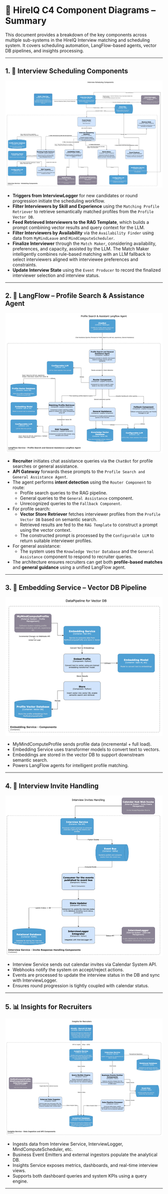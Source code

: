 # 🧩 HireIQ C4 Component Diagrams – Summary

This document provides a breakdown of the key components across multiple sub-systems in the HireIQ Interview matching and 
scheduling system. It covers scheduling automation, LangFlow-based agents, vector DB pipelines, and insights processing.

---

## 1. 📅 Interview Scheduling Components 

![Interview Scheduling Components](../c4-interview-service-scheduling.png)

- **Triggers from InterviewLogger** for new candidates or round progression initiate the scheduling workflow.
- **Filter Interviewers by Skill and Experience** using the `Matching Profile Retriever` to retrieve semantically matched profiles from the `Profile Vector DB`.
- **Feed Retrieved Interviewers to the RAG Template**, which builds a prompt combining vector results and query context for the LLM.
- **Filter Interviewers by Availability** via the `Availability Finder` using data from `MyMindLeave` and `MindComputeScheduler`.
- **Finalize Interviewer** through the `Match Maker`, considering availability, preferences, and capacity, assisted by the LLM. The Match Maker intelligently combines rule-based matching with an LLM fallback to select interviewers aligned with interviewee preferences and constraints.
- **Update Interview State** using the `Event Producer` to record the finalized interviewer selection and interview status.

---

## 2. 🤖 LangFlow – Profile Search & Assistance Agent

![LangFlow – Profile Search & Assistance Agent](../c4-langflowsevice-assistance.png)

- **Recruiter** initiates chat assistance queries via the `ChatBot` for profile searches or general assistance.
- **API Gateway** forwards these prompts to the `Profile Search and General Assistance Agent`.
- The agent performs **intent detection** using the `Router Component` to route:
    - Profile search queries to the RAG pipeline.
    - General queries to the `General Assistance` component.
    - Unrecognized queries to the `Fallback Component`.
- For profile search:
    - **Vector Store Retriever** fetches interviewer profiles from the `Profile Vector DB` based on semantic search.
    - Retrieved results are fed to the `RAG Template` to construct a prompt using the vector context.
    - The constructed prompt is processed by the `Configurable LLM` to return suitable interviewer profiles.
- For general assistance:
    - The system uses the `Knowledge Vector Database` and the `General Assistance` component to respond to recruiter queries.
- The architecture ensures recruiters can get both **profile-based matches** and **general guidance** using a unified LangFlow agent.


---

## 3. 🔁 Embedding Service – Vector DB Pipeline

![Embedding Service – Vector DB Pipeline](../c4-embedding-component.png)

- MyMindComputeProfile sends profile data (incremental + full load).
- Embedding Service uses transformer models to convert text to vectors.
- Embeddings are stored in the vector DB to support downstream semantic search.
- Powers LangFlow agents for intelligent profile matching.

---

## 4. 📨 Interview Invite Handling

![Interview Invite Handling](../c4-external-invites-handling.png)

- Interview Service sends out calendar invites via Calendar System API.
- Webhooks notify the system on accept/reject actions.
- Events are processed to update the interview status in the DB and sync with InterviewLogger.
- Ensures round progression is tightly coupled with calendar status.

---

## 5. 📊 Insights for Recruiters

![Insights for Recruiters](../c4-insights.png)

- Ingests data from Interview Service, InterviewLogger, MindComputeScheduler, etc.
- Business Event Emitters and external ingestors populate the analytical DB.
- Insights Service exposes metrics, dashboards, and real-time interview views.
- Supports both dashboard queries and system KPIs using a query engine.

---

